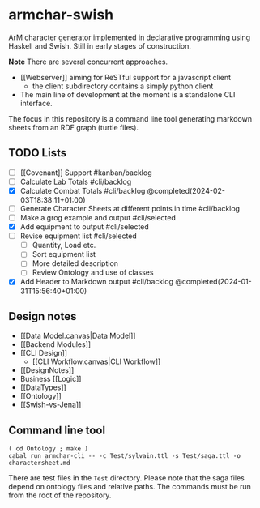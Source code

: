 # armchar-swish

ArM character generator implemented in declarative programming
using Haskell and Swish.  Still in early stages of construction.

**Note** There are several concurrent approaches.
+ [[Webserver]] aiming for ReSTful support for a javascript client
    + the client subdirectory contains a simply python client
+ The main line of development at the moment is a standalone CLI interface.

The focus in this repository is a command line tool generating
markdown sheets from an RDF graph (turtle files).

## TODO Lists

+ [ ] [[Covenant]] Support #kanban/backlog 
+ [ ] Calculate Lab Totals    #cli/backlog
+ [x] Calculate Combat Totals    #cli/backlog @completed(2024-02-03T18:38:11+01:00)
+ [ ] Generate Character Sheets at different points in time #cli/backlog 
+ [ ] Make a grog example and output  #cli/selected 
+ [x] Add equipment to output   #cli/selected 
+ [ ] Revise equipment list  #cli/selected 
	+ [ ] Quantity, Load etc.
	+ [ ] Sort equipment list
	+ [ ] More detailed description
	+ [ ] Review Ontology and use of classes
+ [x] Add Header to Markdown output    #cli/backlog @completed(2024-01-31T15:56:40+01:00)

## Design notes

+ [[Data Model.canvas|Data Model]]
+ [[Backend Modules]]
+ [[CLI Design]]
	+ [[CLI Workflow.canvas|CLI Workflow]]
+ [[DesignNotes]]
+ Business [[Logic]]
+ [[DataTypes]]
+ [[Ontology]]
+ [[Swish-vs-Jena]]

## Command line tool

```
( cd Ontology ; make )
cabal run armchar-cli -- -c Test/sylvain.ttl -s Test/saga.ttl -o charactersheet.md
```

There are test files in the `Test` directory.  Please note that the
saga files depend on ontology files and relative paths.  The commands must
be run from the root of the repository.


